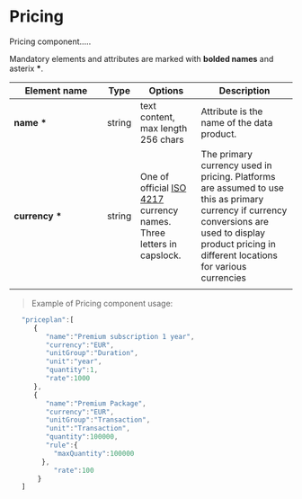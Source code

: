 # Pricing

Pricing component.....

Mandatory elements and attributes are marked with **bolded names** and asterix **\***. 

| <div style="width:150px">Element name</div>   | Type  | Options  | Description  |
|---|---|---|---|
| **name** **\*** | string  | text content, max length 256 chars  | Attribute is the name of the data product.  | 
| **currency** **\*** | string  | One of official [ISO 4217](https://en.wikipedia.org/wiki/ISO_4217) currency names. Three letters in capslock.  | The primary currency used in pricing. Platforms are assumed to use this as primary currency if currency conversions are used to display product pricing in different locations for various currencies  |
|   |   |   |   |

> Example of Pricing component usage:

```javascript
   "priceplan":[
      {
         "name":"Premium subscription 1 year",
         "currency":"EUR",
         "unitGroup":"Duration",
         "unit":"year",
         "quantity":1,
         "rate":1000
      },
      {
         "name":"Premium Package",
         "currency":"EUR",
         "unitGroup":"Transaction",
         "unit":"Transaction",
         "quantity":100000,
         "rule":{
           "maxQuantity":100000
		},
           "rate":100
       }
   ]
```
